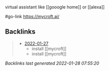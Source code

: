 virtual assistant like [[gooogle home]] or [[alexa]]

#go-link https://mycroft.ai/

## Backlinks

> - [2022-01-27](todo.md)
>   - install [[mycroft]]
>   - install [[mycroft]]

_Backlinks last generated 2022-01-28 07:55:20_
